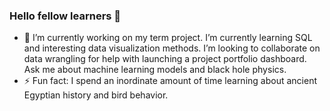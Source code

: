 ### Hello fellow learners  👋



- 🔭 I’m currently working on my term project. I’m currently learning SQL and interesting data visualization methods. I’m looking to collaborate on data wrangling for help with launching a project portfolio dashboard. Ask me about machine learning models and black hole physics.
- ⚡ Fun fact: I spend an inordinate amount of time learning about ancient Egyptian history and bird behavior. 
